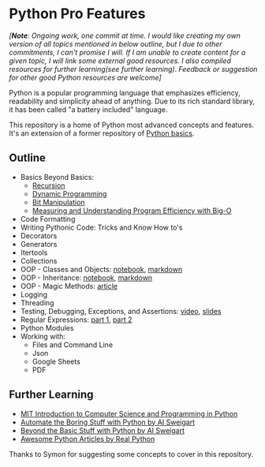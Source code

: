 # Python Pro Features

*[**Note**: Ongoing work, one commit at time. I would like creating my own version of all topics mentioned in below outline, but I due to other commitments, I can't promise I will. If I am unable to create content for a given topic, I will link some external good resources. I also compiled resources for further learning(see further learning). Feedback or suggestion for other good Python resources are welcome]*

Python is a popular programming language that emphasizes efficiency, readability and simplicity ahead of anything. Due to its rich standard library, it has been called "a battery included" language.

This repository is a home of Python most advanced concepts and features. It's an extension of a former repository of [Python basics](https://github.com/Nyandwi/PythonBasics).

## Outline

* Basics Beyond Basics:
    * [Recursion](markdowns/recursion.md)
    * [Dynamic Programming](markdowns/dynamic-programming.md)
    * [Bit Manipulation](markdowns/bit-manipulation.md)
    * [Measuring and Understanding Program Efficiency with Big-O](markdowns/big-oooh.md)
* Code Formatting
* Writing Pythonic Code: Tricks and Know How to's
* Decorators
* Generators
* Itertools
* Collections
* OOP - Classes and Objects: [notebook](notebooks/oop-classes-objects.ipynb), [markdown](markdowns/oop-classes-objects.md)
* OOP - Inheritance: [notebook](notebooks/oop-inheritance.ipynb), [markdown](markdowns/oop-inheritance.md)
* OOP - Magic Methods: [article](https://rszalski.github.io/magicmethods/)
* Logging
* Threading
* Testing, Debugging, Exceptions, and Assertions: [video](https://www.youtube.com/watch?v=9H6muyZjms0&t=2s), [slides](https://ocw.mit.edu/courses/electrical-engineering-and-computer-science/6-0001-introduction-to-computer-science-and-programming-in-python-fall-2016/lecture-slides-code/MIT6_0001F16_Lec7.pdf)
* Regular Expressions: [part 1](https://realpython.com/regex-python/), [part 2](https://realpython.com/regex-python-part-2/)
* Python Modules
* Working with:
  * Files and Command Line
  * Json
  * Google Sheets
  * PDF


## Further Learning

- [MIT Introduction to Computer Science and Programming in Python](https://ocw.mit.edu/courses/electrical-engineering-and-computer-science/6-0001-introduction-to-computer-science-and-programming-in-python-fall-2016/index.htm)
- [Automate the Boring Stuff with Python by AI Sweigart](https://automatetheboringstuff.com)
- [Beyond the Basic Stuff with Python by AI Sweigart](http://inventwithpython.com/beyond/)
- [Awesome Python Articles by Real Python](https://realpython.com)
  
Thanks to Symon for suggesting some concepts to cover in this repository.
